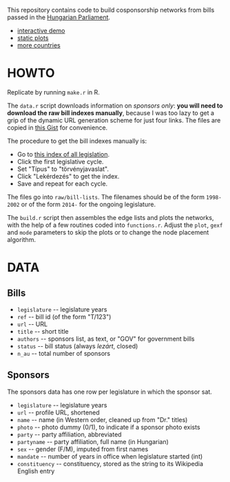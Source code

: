 This repository contains code to build cosponsorship networks from bills passed in the [Hungarian Parliament](http://www.parlament.hu/).

- [interactive demo](http://f.briatte.org/parlviz/orszaggyules)
- [static plots](http://f.briatte.org/parlviz/orszaggyules/plots.html)
- [more countries](https://github.com/briatte/parlnet)

# HOWTO

Replicate by running `make.r` in R.

The `data.r` script downloads information on _sponsors only_: __you will need to download the raw bill indexes manually__, because I was too lazy to get a grip of the dynamic URL generation scheme for just four links. The files are copied in [this Gist](https://gist.github.com/briatte/2456835d188eabed0382) for convenience.

The procedure to get the bill indexes manually is:

- Go to [this index of all legislation](http://www.parlament.hu/iromanyok-elozo-ciklusbeli-adatai).
- Click the first legislative cycle.
- Set "Típus" to "törvényjavaslat".
- Click "Lekérdezés" to get the index.
- Save and repeat for each cycle.

The files go into `raw/bill-lists`. The filenames should be of the form `1998-2002` or of the form `2014-` for the ongoing legislature.

The `build.r` script then assembles the edge lists and plots the networks, with the help of a few routines coded into `functions.r`. Adjust the `plot`, `gexf` and `mode` parameters to skip the plots or to change the node placement algorithm.

# DATA

## Bills

- `legislature` -- legislature years
- `ref` -- bill id (of the form "T/123")
- `url` -- URL
- `title` -- short title
- `authors` -- sponsors list, as text, or "GOV" for government bills
- `status` -- bill status (always _lezárt_, closed)
- `n_au` -- total number of sponsors

## Sponsors

The sponsors data has one row per legislature in which the sponsor sat.

- `legislature` -- legislature years
- `url` -- profile URL, shortened
- `name` -- name (in Western order, cleaned up from "Dr." titles)
- `photo` -- photo dummy (0/1), to indicate if a sponsor photo exists
- `party` -- party affiliation, abbreviated
- `partyname` -- party affiliation, full name (in Hungarian)
- `sex` -- gender (F/M), imputed from first names
- `mandate` -- number of years in office when legislature started (int)
- `constituency` -- constituency, stored as the string to its Wikipedia English entry
